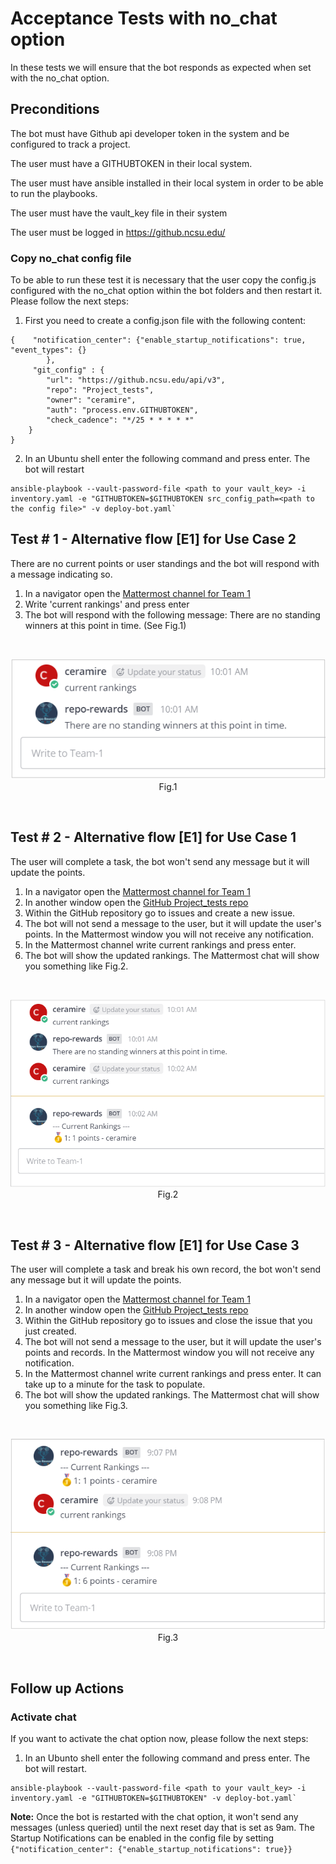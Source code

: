 # Acceptance Tests with no_chat option

In these tests we will ensure that the bot responds as expected when set with the no_chat option.

## Preconditions
The bot must have Github api developer token in the system and be configured to track a project.

The user must have a GITHUBTOKEN in their local system.

The user must have ansible installed in their local system in order to be able to run the playbooks.

The user must have the vault_key file in their system

The user must be logged in https://github.ncsu.edu/

### Copy no_chat config file

To be able to run these test it is necessary that the user copy the config.js configured with the no_chat option within the bot folders and then restart it. Please follow the next steps:

1. First you need to create a config.json file with the following content:

```
{    "notification_center": {"enable_startup_notifications": true, "event_types": {}
        },        
     "git_config" : {
        "url": "https://github.ncsu.edu/api/v3",
        "repo": "Project_tests",
        "owner": "ceramire",
        "auth": "process.env.GITHUBTOKEN",
        "check_cadence": "*/25 * * * * *"
    }
}
```

2. In an Ubuntu shell enter the following command and press enter. The bot will restart
```
ansible-playbook --vault-password-file <path to your vault_key> -i inventory.yaml -e "GITHUBTOKEN=$GITHUBTOKEN src_config_path=<path to the config file>" -v deploy-bot.yaml`
```
## Test # 1 - Alternative flow [E1] for Use Case 2
There are no current points or user standings and the bot will respond with a message indicating so.

1. In a navigator open the [Mattermost channel for Team 1](https://chat.robotcodelab.com/csc510-s22/channels/team-1)
2. Write 'current rankings' and press enter
3. The bot will respond with the following message: There are no standing winners at this point in time. (See Fig.1)

<br>
<p align="center">
  <img src="img/no_standing_winners.png" />
       <br>Fig.1
</p>

<br>

## Test # 2 - Alternative flow [E1] for Use Case 1
The user will complete a task, the bot won't send any message but it will update the points.

1. In a navigator open the [Mattermost channel for Team 1](https://chat.robotcodelab.com/csc510-s22/channels/team-1)
2. In another window open the [GitHub Project_tests repo](https://github.ncsu.edu/ceramire/Project_tests)
2. Within the GitHub repository go to issues and create a new issue.
3. The bot will not send a message to the user, but it will update the user's points. In the Mattermost window you will not receive any notification. 
4. In the Mattermost channel write current rankings and press enter.
5. The bot will show the updated rankings. The Mattermost chat will show you something like Fig.2.

<br>
<p align="center">
  <img src="img/no_chat.png" />
       <br>Fig.2
</p>

<br>

## Test # 3 - Alternative flow [E1] for Use Case 3
The user will complete a task and break his own record, the bot won't send any message but it will update the points.

1. In a navigator open the [Mattermost channel for Team 1](https://chat.robotcodelab.com/csc510-s22/channels/team-1)
2. In another window open the [GitHub Project_tests repo](https://github.ncsu.edu/ceramire/Project_tests)
2. Within the GitHub repository go to issues and close the issue that you just created.
3. The bot will not send a message to the user, but it will update the user's points and records. In the Mattermost window you will not receive any notification. 
4. In the Mattermost channel write current rankings and press enter. It can take up to a minute for the task to populate.
5. The bot will show the updated rankings. The Mattermost chat will show you something like Fig.3.

<br>
<p align="center">
  <img src="img/no_chat_new_record.png" />
       <br>Fig.3
</p>

<br>


## Follow up Actions

### Activate chat 

If you want to activate the chat option now, please follow the next steps:

1. In an Ubunto shell enter the following command and press enter. The bot will restart.
```
ansible-playbook --vault-password-file <path to your vault_key> -i inventory.yaml -e "GITHUBTOKEN=$GITHUBTOKEN" -v deploy-bot.yaml`
```

<b>Note:</b> Once the bot is restarted with the chat option, it won't send any messages (unless queried) until the next reset day that is set as 9am. The Startup Notifications can be enabled in the config file by setting `{"notification_center": {"enable_startup_notifications": true}}`
